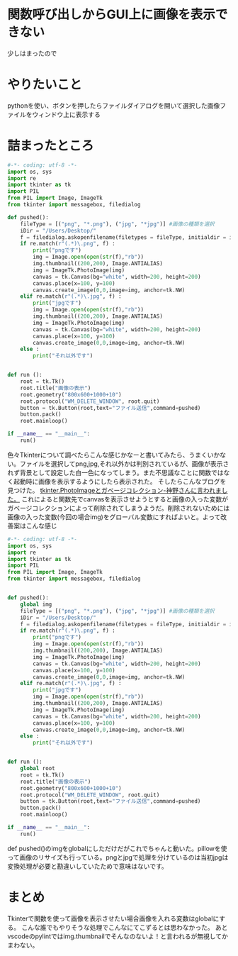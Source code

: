 # 関数呼び出しからGUI上に画像を表示できない
少しはまったので

# やりたいこと
pythonを使い、ボタンを押したらファイルダイアログを開いて選択した画像ファイルをウィンドウ上に表示する

# 詰まったところ

```python:gui.py
#-*- coding: utf-8 -*-
import os, sys
import re
import tkinter as tk
import PIL
from PIL import Image, ImageTk
from tkinter import messagebox, filedialog

def pushed():
    fileType = [("png", "*.png"), ("jpg", "*jpg")] #画像の種類を選択
    iDir = "/Users/Desktop/"
    f = filedialog.askopenfilename(filetypes = fileType, initialdir = iDir)
    if re.match(r"(.*)\.png", f) :
        print("pngです")
        img = Image.open(open(str(f),"rb"))
        img.thumbnail((200,200), Image.ANTIALIAS)
        img = ImageTk.PhotoImage(img)
        canvas = tk.Canvas(bg="white", width=200, height=200)
        canvas.place(x=100, y=100)
        canvas.create_image(0,0,image=img, anchor=tk.NW)
    elif re.match(r"(.*)\.jpg", f) :
        print("jpgです")
        img = Image.open(open(str(f),"rb"))
        img.thumbnail((200,200), Image.ANTIALIAS)
        img = ImageTk.PhotoImage(img)
        canvas = tk.Canvas(bg="white", width=200, height=200)
        canvas.place(x=100, y=100)
        canvas.create_image(0,0,image=img, anchor=tk.NW)
    else :
        print("それ以外です")


def run ():
    root = tk.Tk()
    root.title("画像の表示")
    root.geometry("800x600+1000+10")
    root.protocol("WM_DELETE_WINDOW", root.quit)
    button = tk.Button(root,text="ファイル送信",command=pushed)
    button.pack()
    root.mainloop()

if __name__ == "__main__":
    run()
```

色々Tkinterについて調べたらこんな感じかなーと書いてみたら、うまくいかない。ファイルを選択してpng,jpg,それ以外かは判別されているが、画像が表示されず背景として設定した白一色になってしまう。また不思議なことに関数ではなく起動時に画像を表示するようにしたら表示された。
そしたらこんなブログを見つけた。
[tkinter.PhotoImageとガベージコレクション-神野さんに言われました。](http://sesenosannko.hatenablog.com/entry/2016/11/15/162430)
これによると関数先でcanvasを表示させようとすると画像の入った変数がガベージコレクションによって削除されてしまうようだ。削除されないためには画像の入った変数(今回の場合img)をグローバル変数にすればよいと。よって改善案はこんな感じ

```python:qiita.py
#-*- coding: utf-8 -*-
import os, sys
import re
import tkinter as tk
import PIL
from PIL import Image, ImageTk
from tkinter import messagebox, filedialog


def pushed():
    global img
    fileType = [("png", "*.png"), ("jpg", "*jpg")] #画像の種類を選択
    iDir = "/Users/Desktop/"
    f = filedialog.askopenfilename(filetypes = fileType, initialdir = iDir)
    if re.match(r"(.*)\.png", f) :
        print("pngです")
        img = Image.open(open(str(f),"rb"))
        img.thumbnail((200,200), Image.ANTIALIAS)
        img = ImageTk.PhotoImage(img)
        canvas = tk.Canvas(bg="white", width=200, height=200)
        canvas.place(x=100, y=100)
        canvas.create_image(0,0,image=img, anchor=tk.NW)
    elif re.match(r"(.*)\.jpg", f) :
        print("jpgです")
        img = Image.open(open(str(f),"rb"))
        img.thumbnail((200,200), Image.ANTIALIAS)
        img = ImageTk.PhotoImage(img)
        canvas = tk.Canvas(bg="white", width=200, height=200)
        canvas.place(x=100, y=100)
        canvas.create_image(0,0,image=img, anchor=tk.NW)
    else :
        print("それ以外です")


def run ():
    global root
    root = tk.Tk()
    root.title("画像の表示")
    root.geometry("800x600+1000+10")
    root.protocol("WM_DELETE_WINDOW", root.quit)
    button = tk.Button(root,text="ファイル送信",command=pushed)
    button.pack()
    root.mainloop()

if __name__ == "__main__":
    run()
```
def pushed()のimgをglobalにしただけだがこれでちゃんと動いた。pillowを使って画像のリサイズも行っている。pngとjpgで処理を分けているのは当初jpgは変換処理が必要と勘違いしていたためで意味はないです。

# まとめ
Tkinterで関数を使って画像を表示させたい場合画像を入れる変数はglobalにする。
こんな誰でもやりそうな処理でこんなにてこずるとは思わなかった。
あとvscodeのpylintではimg.thumbnailでそんなのないよ！と言われるが無視してかまわない。
